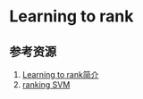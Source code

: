 # Learning to rank

## 参考资源

1. [Learning to rank简介](https://www.cnblogs.com/kemaswill/archive/2013/06/01/3109497.html)
2. [ranking SVM](https://www.cnblogs.com/kemaswill/p/3241963.html)
